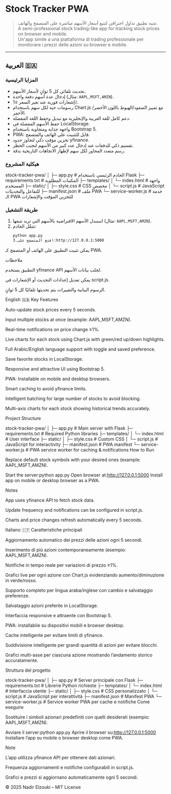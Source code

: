 # Stock Tracker PWA

> شبه تطبيق تداول احترافي لتتبع أسعار الأسهم مباشرة على المتصفح والهاتف.  
> A semi-professional stock trading-like app for tracking stock prices on browser and mobile.  
> Un'app simile a una piattaforma di trading professionale per monitorare i prezzi delle azioni su browser e mobile.

---

## العربية 🇸🇦

### المزايا الرئيسية
- تحديث تلقائي كل 5 ثوانٍ لأسعار الأسهم.
- إدخال عدة أسهم دفعة واحدة (مثال: `AAPL,MSFT,AMZN`).
- إشعارات فورية عند تغير السعر ≥1٪.
- رسومات حية لكل سهم باستخدام Chart.js مع تمييز الصعود/الهبوط باللون الأخضر/الأحمر.
- دعم كامل للغة العربية والإنجليزية مع تبديل وحفظ اللغة المفضلة.
- حفظ الأسهم المفضلة في LocalStorage.
- واجهة جذابة ومتجاوبة باستخدام Bootstrap 5.
- PWA: قابل للتثبيت على الهاتف والمتصفح.
- تخزين مؤقت ذكي لتجاوز حدود yfinance.
- تقسيم ذكي للدفعات عند إدخال عدد كبير من الأسهم لتجنب الحظر.
- رسم متعدد المحاور لكل سهم لإظهار الاتجاهات التاريخية بدقة.

### هيكلية المشروع
stock-tracker-pwa/
│
├─ app.py # الخادم الرئيسي باستخدام Flask
├─ requirements.txt # المكتبات المطلوبة
├─ templates/
│ └─ index.html # واجهة المستخدم
├─ static/
│ ├─ style.css # CSS مخصص
│ └─ script.js # JavaScript للتفاعل والتحديثات
├─ manifest.json # ملف PWA
└─ service-worker.js # خدمة الـ PWA للتخزين المؤقت والإشعارات

### طريقة التشغيل
1. استبدل الأسهم الافتراضية بالأسهم التي تريد تتبعها (مثال: `AAPL,MSFT,AMZN`).
2. شغّل الخادم:
   ```bash
   python app.py
   3.افتح المتصفح على:http://127.0.0.1:5000
يمكن تثبيت التطبيق على الهاتف أو المتصفح كـ PWA.

ملاحظات

التطبيق يستخدم yfinance API لجلب بيانات الأسهم.

يمكن تعديل إعدادات التحديث أو الإشعارات في script.js.

الرسوم البيانية والتغييرات يتم تحديثها تلقائيًا كل 5 ثوانٍ.

English 🇬🇧
Key Features

Auto-update stock prices every 5 seconds.

Input multiple stocks at once (example: AAPL,MSFT,AMZN).

Real-time notifications on price change ≥1%.

Live charts for each stock using Chart.js with green/red up/down highlights.

Full Arabic/English language support with toggle and saved preference.

Save favorite stocks in LocalStorage.

Responsive and attractive UI using Bootstrap 5.

PWA: Installable on mobile and desktop browsers.

Smart caching to avoid yfinance limits.

Intelligent batching for large number of stocks to avoid blocking.

Multi-axis charts for each stock showing historical trends accurately.

Project Structure

stock-tracker-pwa/
│
├─ app.py                  # Main server with Flask
├─ requirements.txt        # Required Python libraries
├─ templates/
│   └─ index.html          # User interface
├─ static/
│   ├─ style.css           # Custom CSS
│   └─ script.js           # JavaScript for interactivity
├─ manifest.json           # PWA manifest
└─ service-worker.js       # PWA service worker for caching & notifications
How to Run

Replace default stock symbols with your desired ones (example: AAPL,MSFT,AMZN).

Start the server:python app.py
Open browser at:http://127.0.0.1:5000
Install app on mobile or desktop browser as a PWA.

Notes

App uses yfinance API to fetch stock data.

Update frequency and notifications can be configured in script.js.

Charts and price changes refresh automatically every 5 seconds.

Italiano 🇮🇹
Caratteristiche principali

Aggiornamento automatico dei prezzi delle azioni ogni 5 secondi.

Inserimento di più azioni contemporaneamente (esempio: AAPL,MSFT,AMZN).

Notifiche in tempo reale per variazioni di prezzo ≥1%.

Grafici live per ogni azione con Chart.js evidenziando aumento/diminuzione in verde/rosso.

Supporto completo per lingua araba/inglese con cambio e salvataggio preferenze.

Salvataggio azioni preferite in LocalStorage.

Interfaccia responsive e attraente con Bootstrap 5.

PWA: installabile su dispositivi mobili e browser desktop.

Cache intelligente per evitare limiti di yfinance.

Suddivisione intelligente per grandi quantità di azioni per evitare blocchi.

Grafici multi-asse per ciascuna azione mostrando l’andamento storico accuratamente.

Struttura del progetto

stock-tracker-pwa/
│
├─ app.py                  # Server principale con Flask
├─ requirements.txt        # Librerie Python richieste
├─ templates/
│   └─ index.html          # Interfaccia utente
├─ static/
│   ├─ style.css           # CSS personalizzato
│   └─ script.js           # JavaScript per interattività
├─ manifest.json           # Manifest PWA
└─ service-worker.js       # Service worker PWA per cache e notifiche
Come eseguire

Sostituire i simboli azionari predefiniti con quelli desiderati (esempio: AAPL,MSFT,AMZN).

Avviare il server:python app.py
Aprire il browser su:http://127.0.0.1:5000
Installare l’app su mobile o browser desktop come PWA.

Note

L’app utilizza yfinance API per ottenere dati azionari.

Frequenza aggiornamenti e notifiche configurabili in script.js.

Grafici e prezzi si aggiornano automaticamente ogni 5 secondi.

© 2025 Nadir Elzouki – MIT License


